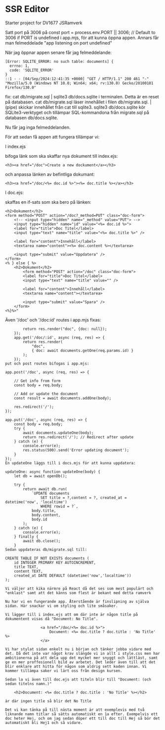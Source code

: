 # SSR Editor

Starter project for DV1677 JSRamverk

Satt port på 3006 på  const port = process.env.PORT || 3006; // Default to 3006 if PORT is undefined i app.mjs, för att kunna öppna appen. Annars får man felmeddelade "app listening on port undefined"

När jag öppnar appen senare får jag felmeddelande:

    [Error: SQLITE_ERROR: no such table: documents] {
      errno: 1,
      code: 'SQLITE_ERROR'
    }
    ::1 - - [04/Sep/2024:12:41:35 +0000] "GET / HTTP/1.1" 200 461 "-" "Mozilla/5.0 (Windows NT 10.0; Win64; x64; rv:130.0) Gecko/20100101 Firefox/130.0"

fix:
    cat db/migrate.sql | sqlite3 db/docs.sqlite 
i terminalen. Detta är en reset på databasen.
cat db/migrate.sql läser innehållet i filen db/migrate.sql.
| (pipe) skickar innehållet från cat till sqlite3.
sqlite3 db/docs.sqlite kör SQLite3-verktyget och tillämpar SQL-kommandona från migrate.sql på databasen db/docs.sqlite.

Nu får jag inga felmeddelanden.

För att sedan få appen att fungera tillämpar vi:

I index.ejs

bifoga länk som ska skaffar nya dokument till index.ejs:

    <h3><a href="/doc">Create a new dockument</a></h3>

och anpassa länken av befintliga dokumant:

    <h3><a href="/doc/<%= doc.id %>"><%= doc.title %></a></h3>

I doc.ejs:

skaffas en if-sats som ska bero på länken:

    <h2>Dokument</h2>
    <form method="POST" action="/doc?_method=PUT" class="doc-form">
        <!-- <input type="hidden" name="_method" value="PUT"> -->
        <input type="hidden" name="id" value="<%= doc.id %>">
        <label for="title">Doc Titel</label>
        <input type="text" name="title" value="<%= doc.title %>" />
    
        <label for="content">Innehåll</label>
        <textarea name="content"><%= doc.content %></textarea>
    
        <input type="submit" value="Uppdatera" />
    </form>   
    <% } else { %>
        <h2>Dokument</h2>
            <form method="POST" action="/doc" class="doc-form">
            <label for="title">Doc Titel</label>
            <input type="text" name="title" value="" />

            <label for="content">Innehåll</label>
            <textarea name="content"></textarea>

            <input type="submit" value="Spara" />
        </form>
    <%}%>"

Även '/doc' och '/doc:id' routes i app.mjs fixas:

```app.get('/doc', async (req, res) => {
        return res.render("doc", {doc: null});
    });
    app.get('/doc/:id', async (req, res) => {
        return res.render(
            "doc",
            { doc: await documents.getOne(req.params.id) }
        );
    });
put och post routes bifogas i app.mjs:

app.post('/doc', async (req, res) => {

    // Get info from form
    const body = req.body;

    // Add or update the document
    const result = await documents.addOne(body);

    res.redirect('/');
});

app.put('/doc', async (req, res) => {
    const body = req.body;
    try {
        await documents.updateOne(body);
        return res.redirect('/'); // Redirect after update
    } catch (e) {
        console.error(e);
        res.status(500).send('Error updating document');
    }
});
En updateOne läggs till i docs.mjs för att kunna uppdatera:

updateOne: async function updateOne(body) {
    let db = await openDb();

    try {
        return await db.run(
            `UPDATE documents 
                SET title = ?,content = ?, created_at = datetime('now', 'localtime') 
                WHERE rowid = ?`,
            body.title,
            body.content,
            body.id
        );
    } catch (e) {
        console.error(e);
    } finally {
        await db.close();
    }
Sedan uppdateras db/migrate.sql till:

CREATE TABLE IF NOT EXISTS documents (
    id INTEGER PRIMARY KEY AUTOINCREMENT,
    title TEXT,
    content TEXT,
    created_at DATE DEFAULT (datetime('now','localtime'))
);

Vi väljer att kika närmre på React då det ses som mest populärt och "enklast" samt att det känns som flest är bekant med detta ramverk

Nu har vi en fungerande app. Återstående är finslipning av själva sidan. Här snackar vi om styling och lite småsaker.

Vi lägger till i index.ejs att om där inte är någon title på dokumentent visas då "Document: No Title".

                <a href="/doc/<%= doc.id %>">
                    Document: <%= doc.title ? doc.title : 'No Title' %>
                </a>

Vi har stylat sidan enkelt nu i början och tänker jobba vidare med det. Då det inte var något krav slängde vi in allt i style.css men har ambitionerna på att dela upp det mycket mer snyggt och lättläst, samt ge en mer proffesionell bild av arbetet. Det leder även till att det blir enklare att hitta för någon som aldrig sett koden innan. Vi kommer tillämpa saker vi lärt oss från design kursen.

Sedan la vi även till doc.ejs att titeln blir till "Document: (och sedan titelns namn.)"

    <h2>Document: <%= doc.title ? doc.title : 'No Title' %></h2>

är där ingen title så blir det No Title

Det vi kan tänka på till nästa moment är att exemplevis med två liknande namn titlar så sätts automatiskt en 1a efter. Exempelvis ett doc heter Hej, och om jag sedan döper ett till doc till Hej så bör det automatiskt bli Hej1 och så vidare.
